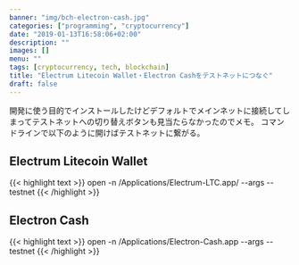 ```yaml
---
banner: "img/bch-electron-cash.jpg"
categories: ["programming", "cryptocurrency"]
date: "2019-01-13T16:58:06+02:00"
description: ""
images: []
menu: ""
tags: [cryptocurrency, tech, blockchain]
title: "Electrum Litecoin Wallet・Electron Cashをテストネットにつなぐ"
draft: false
---
```

開発に使う目的でインストールしたけどデフォルトでメインネットに接続してしまってテストネットへの切り替えボタンも見当たらなかったのでメモ。
コマンドラインで以下のように開けばテストネットに繋がる。

## Electrum Litecoin Wallet
{{< highlight text >}}
open -n /Applications/Electrum-LTC.app/ --args --testnet
{{< /highlight >}}

## Electron Cash
{{< highlight text >}}
open -n /Applications/Electron-Cash.app --args --testnet
{{< /highlight >}}



